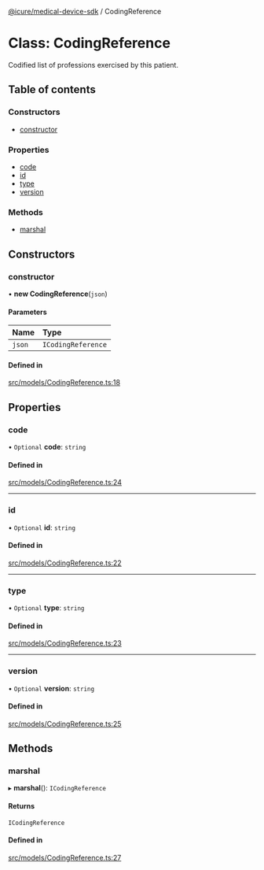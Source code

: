 [@icure/medical-device-sdk](../modules) / CodingReference

# Class: CodingReference

Codified list of professions exercised by this patient.

## Table of contents

### Constructors

- [constructor](CodingReference#constructor)

### Properties

- [code](CodingReference#code)
- [id](CodingReference#id)
- [type](CodingReference#type)
- [version](CodingReference#version)

### Methods

- [marshal](CodingReference#marshal)

## Constructors

### constructor

• **new CodingReference**(`json`)

#### Parameters

| Name | Type |
| :------ | :------ |
| `json` | `ICodingReference` |

#### Defined in

[src/models/CodingReference.ts:18](https://github.com/icure/icure-medical-device-js-sdk/blob/a61f48e/src/models/CodingReference.ts#L18)

## Properties

### code

• `Optional` **code**: `string`

#### Defined in

[src/models/CodingReference.ts:24](https://github.com/icure/icure-medical-device-js-sdk/blob/a61f48e/src/models/CodingReference.ts#L24)

___

### id

• `Optional` **id**: `string`

#### Defined in

[src/models/CodingReference.ts:22](https://github.com/icure/icure-medical-device-js-sdk/blob/a61f48e/src/models/CodingReference.ts#L22)

___

### type

• `Optional` **type**: `string`

#### Defined in

[src/models/CodingReference.ts:23](https://github.com/icure/icure-medical-device-js-sdk/blob/a61f48e/src/models/CodingReference.ts#L23)

___

### version

• `Optional` **version**: `string`

#### Defined in

[src/models/CodingReference.ts:25](https://github.com/icure/icure-medical-device-js-sdk/blob/a61f48e/src/models/CodingReference.ts#L25)

## Methods

### marshal

▸ **marshal**(): `ICodingReference`

#### Returns

`ICodingReference`

#### Defined in

[src/models/CodingReference.ts:27](https://github.com/icure/icure-medical-device-js-sdk/blob/a61f48e/src/models/CodingReference.ts#L27)
